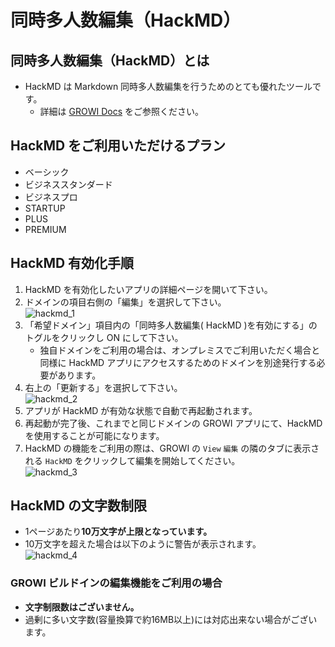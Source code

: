 # 同時多人数編集（HackMD）
## 同時多人数編集（HackMD）とは
- HackMD は Markdown 同時多人数編集を行うためのとても優れたツールです。
    - 詳細は [GROWI Docs](https://docs.growi.org/ja/admin-guide/admin-cookbook/integrate-with-hackmd.html) をご参照ください。

## HackMD をご利用いただけるプラン
 - ベーシック
 - ビジネススタンダード
 - ビジネスプロ
 - STARTUP
 - PLUS
 - PREMIUM

## HackMD 有効化手順
1. HackMD を有効化したいアプリの詳細ページを開いて下さい。
2. ドメインの項目右側の「編集」を選択して下さい。  
![hackmd_1](/assets/images/ja/hackmd_1.png)
3. 「希望ドメイン」項目内の「同時多人数編集( HackMD )を有効にする」のトグルをクリックし ON にして下さい。
    - 独自ドメインをご利用の場合は、オンプレミスでご利用いただく場合と同様に HackMD アプリにアクセスするためのドメインを別途発行する必要があります。
4. 右上の「更新する」を選択して下さい。  
![hackmd_2](/assets/images/ja/hackmd_2.png)
5. アプリが HackMD が有効な状態で自動で再起動されます。
6. 再起動が完了後、これまでと同じドメインの GROWI アプリにて、HackMD を使用することが可能になります。
7. HackMD の機能をご利用の際は、GROWI の `View` `編集` の隣のタブに表示される `HackMD` をクリックして編集を開始してください。  
![hackmd_3](/assets/images/ja/hackmd_3.png)

## HackMD の文字数制限
- 1ページあたり**10万文字が上限となっています。**
- 10万文字を超えた場合は以下のように警告が表示されます。  
![hackmd_4](/assets/images/ja/hackmd_4.png)

### GROWI ビルドインの編集機能をご利用の場合
- **文字制限数はございません。**
- 過剰に多い文字数(容量換算で約16MB以上)には対応出来ない場合がございます。
